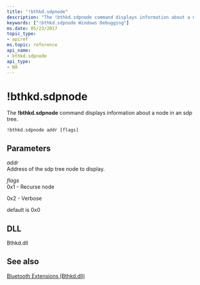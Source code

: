 ```yaml
---
title: "!bthkd.sdpnode"
description: "The !bthkd.sdpnode command displays information about a node in an sdp tree."
keywords: ["!bthkd.sdpnode Windows Debugging"]
ms.date: 05/23/2017
topic_type:
- apiref
ms.topic: reference
api_name:
- bthkd.sdpnode
api_type:
- NA
---
```


# !bthkd.sdpnode


The **!bthkd.sdpnode** command displays information about a node in an sdp tree.

```dbgsyntax
!bthkd.sdpnode addr [flags]
```

## Parameters


<span id="_______addr______"></span><span id="_______ADDR______"></span> *addr*   
Address of the sdp tree node to display.

<span id="_______flags______"></span><span id="_______FLAGS______"></span> *flags*   
0x1 - Recurse node

0x2 - Verbose

default is 0x0

## DLL


Bthkd.dll

## See also


[Bluetooth Extensions (Bthkd.dll)](bluetooh-extensions--bthkd-dll-.md)



